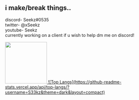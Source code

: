 ## i make/break things..

discord- Seekz#0535<br>
twitter- @xSeekz<br>
youtube- Seekz<br>
currently working on a client if u wish to help dm me on discord!<br>

<a href="https://github.com/S33kz/github-readme-stats">
  <!-- Change the `github-readme-stats.anuraghazra1.vercel.app` to `github-readme-stats.vercel.app`  -->
  <img align="" height="137px" src="https://github-readme-stats.vercel.app/api?username=S33kz&hide_title=true&hide_border=true&show_icons=true&include_all_commits=true&line_height=21&bg_color=0,EC6C6C,FFD479,FFFC79,73FA79&theme=graywhite"/>
![Top Langs](https://github-readme-stats.vercel.app/api/top-langs/?username=S33kz&theme=dark&layout=compact)
  

